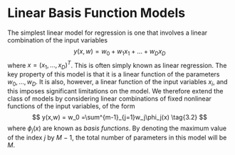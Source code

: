 # Linear Basis Function Models

The simplest linear model for regression is one that involves a linear combination of
the input variables
$$
y(x,w) = w_0 + w_1x_1 + ... + w_Dx_D
\tag{3.1}
$$
where $x = (x_1, ..., x_D)^T$. This is often simply known as linear regression. The key property of this model is that it is a linear function of the parameters $w_0, ..., w_D$. It is also, however, a linear function of the input variables $x_i$, and this imposes significant limitations on the model. We therefore extend the class of models by considering linear combinations of fixed nonlinear functions of the input variables, of the form
$$
y(x,w) = w_0 =\sum^{m-1}_{j=1}w_j\phi_j(x)
\tag{3.2}
$$
where $\phi_j(x)$ are known as *basis functions*. By denoting the maximum value of the index *j* by *M* − 1, the total number of parameters in this model will be *M*.

